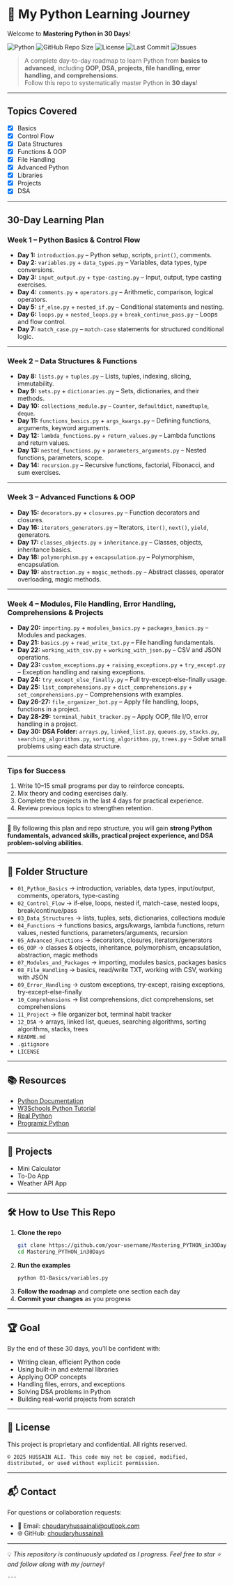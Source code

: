 # 🐍 My Python Learning Journey


Welcome to **Mastering Python in 30 Days**!  


![Python](https://img.shields.io/badge/Python-3.11-blue?logo=python&logoColor=white)
![GitHub Repo Size](https://img.shields.io/github/repo-size/choudaryhussainali/Mastering_PYTHON_in30Days)
![License](https://img.shields.io/badge/License-MIT-green)
![Last Commit](https://img.shields.io/github/last-commit/choudaryhussainali/Mastering_PYTHON_in30Days)
![Issues](https://img.shields.io/github/issues/choudaryhussainali/Mastering_PYTHON_in30Days)

> A complete day-to-day roadmap to learn Python from **basics to advanced**, including **OOP, DSA, projects, file handling, error handling, and comprehensions**.  
> Follow this repo to systematically master Python in **30 days**!
---

## Topics Covered
- [x] Basics
- [x] Control Flow
- [x] Data Structures
- [x] Functions & OOP
- [x] File Handling
- [x] Advanced Python
- [x] Libraries
- [x] Projects
- [x] DSA

---

## 30-Day Learning Plan

### **Week 1 – Python Basics & Control Flow**
- **Day 1:** `introduction.py` – Python setup, scripts, `print()`, comments.  
- **Day 2:** `variables.py` + `data_types.py` – Variables, data types, type conversions.  
- **Day 3:** `input_output.py` + `type-casting.py` – Input, output, type casting exercises.  
- **Day 4:** `comments.py` + `operators.py` – Arithmetic, comparison, logical operators.  
- **Day 5:** `if_else.py` + `nested_if.py` – Conditional statements and nesting.  
- **Day 6:** `loops.py` + `nested_loops.py` + `break_continue_pass.py` – Loops and flow control.  
- **Day 7:** `match_case.py` – `match-case` statements for structured conditional logic.  

---

### **Week 2 – Data Structures & Functions**
- **Day 8:** `lists.py` + `tuples.py` – Lists, tuples, indexing, slicing, immutability.  
- **Day 9:** `sets.py` + `dictionaries.py` – Sets, dictionaries, and their methods.  
- **Day 10:** `collections_module.py` – `Counter`, `defaultdict`, `namedtuple`, `deque`.  
- **Day 11:** `functions_basics.py` + `args_kwargs.py` – Defining functions, arguments, keyword arguments.  
- **Day 12:** `lambda_functions.py` + `return_values.py` – Lambda functions and return values.  
- **Day 13:** `nested_functions.py` + `parameters_arguments.py` – Nested functions, parameters, scope.  
- **Day 14:** `recursion.py` – Recursive functions, factorial, Fibonacci, and sum exercises.  

---

### **Week 3 – Advanced Functions & OOP**
- **Day 15:** `decorators.py` + `closures.py` – Function decorators and closures.  
- **Day 16:** `iterators_generators.py` – Iterators, `iter()`, `next()`, `yield`, generators.  
- **Day 17:** `classes_objects.py` + `inheritance.py` – Classes, objects, inheritance basics.  
- **Day 18:** `polymorphism.py` + `encapsulation.py` – Polymorphism, encapsulation.  
- **Day 19:** `abstraction.py` + `magic_methods.py` – Abstract classes, operator overloading, magic methods.  

---

### **Week 4 – Modules, File Handling, Error Handling, Comprehensions & Projects**
- **Day 20:** `importing.py` + `modules_basics.py` + `packages_basics.py` – Modules and packages.  
- **Day 21:** `basics.py` + `read_write_txt.py` – File handling fundamentals.  
- **Day 22:** `working_with_csv.py` + `working_with_json.py` – CSV and JSON operations.  
- **Day 23:** `custom_exceptions.py` + `raising_exceptions.py` + `try_except.py` – Exception handling and raising exceptions.  
- **Day 24:** `try_except_else_finally.py` – Full try-except-else-finally usage.  
- **Day 25:** `list_comprehensions.py` + `dict_comprehensions.py` + `set_comprehensions.py` – Comprehensions with examples.  
- **Day 26-27:** `file_organizer_bot.py` – Apply file handling, loops, functions in a project.  
- **Day 28-29:** `terminal_habit_tracker.py` – Apply OOP, file I/O, error handling in a project.  
- **Day 30:** **DSA Folder:** `arrays.py`, `linked_list.py`, `queues.py`, `stacks.py`, `searching_algorithms.py`, `sorting_algorithms.py`, `trees.py` – Solve small problems using each data structure.  

---

### **Tips for Success**
1. Write 10–15 small programs per day to reinforce concepts.  
2. Mix theory and coding exercises daily.  
3. Complete the projects in the last 4 days for practical experience.  
4. Review previous topics to strengthen retention.  

---

📌 By following this plan and repo structure, you will gain **strong Python fundamentals, advanced skills, practical project experience, and DSA problem-solving abilities**.

---

## 📂 Folder Structure

- `01_Python_Basics` → introduction, variables, data types, input/output, comments, operators, type-casting
- `02_Control_Flow` → if-else, loops, nested if, match-case, nested loops, break/continue/pass
- `03_Data_Structures` → lists, tuples, sets, dictionaries, collections module
- `04_Functions` → functions basics, args/kwargs, lambda functions, return values, nested functions, parameters/arguments, recursion
- `05_Advanced_Functions` → decorators, closures, iterators/generators
- `06_OOP` → classes & objects, inheritance, polymorphism, encapsulation, abstraction, magic methods
- `07_Modules_and_Packages` → importing, modules basics, packages basics
- `08_File_Handling` → basics, read/write TXT, working with CSV, working with JSON
- `09_Error_Handling` → custom exceptions, try-except, raising exceptions, try-except-else-finally
- `10_Comprehensions` → list comprehensions, dict comprehensions, set comprehensions
- `11_Project` → file organizer bot, terminal habit tracker
- `12_DSA` → arrays, linked list, queues, searching algorithms, sorting algorithms, stacks, trees
- `README.md`  
- `.gitignore`  
- `LICENSE`

---

## 📚 Resources
- [Python Documentation](https://docs.python.org/3/)
- [W3Schools Python Tutorial](https://www.w3schools.com/python/)
- [Real Python](https://realpython.com/)
- [Programiz Python](https://www.programiz.com/python-programming)
---

## 🚀 Projects
- Mini Calculator
- To-Do App
- Weather API App

---


## 🛠 How to Use This Repo
1. **Clone the repo**  
   ```bash
   git clone https://github.com/your-username/Mastering_PYTHON_in30Days.git
   cd Mastering_PYTHON_in30Days
   ```
2. **Run the examples**  
   ```bash
   python 01-Basics/variables.py
   ```
3. **Follow the roadmap** and complete one section each day  
4. **Commit your changes** as you progress

---

## 🏆 Goal
By the end of these 30 days, you’ll be confident with:
- Writing clean, efficient Python code  
- Using built-in and external libraries  
- Applying OOP concepts  
- Handling files, errors, and exceptions  
- Solving DSA problems in Python  
- Building real-world projects from scratch  

---

## 📄 License

This project is proprietary and confidential. All rights reserved.

```
© 2025 HUSSAIN ALI. This code may not be copied, modified, distributed, or used without explicit permission.
```

---

## 📬 Contact

For questions or collaboration requests:

* 📧 Email: [choudaryhussainali@outlook.com](mailto:choudaryhussainali@outlook.com)
* 🌐 GitHub: [choudaryhussainali](https://github.com/choudaryhussainali)

---

💡 *This repository is continuously updated as I progress. Feel free to star ⭐ and follow along with my journey!*
```
---

